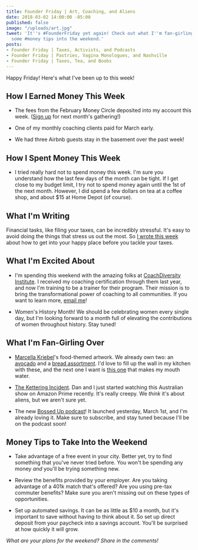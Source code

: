 ```yaml
---
title: Founder Friday | Art, Coaching, and Aliens
date: 2018-03-02 14:00:00 -05:00
published: false
image: "/uploads/art.jpg"
tweet: 'It''s #FounderFriday yet again! Check out what I''m fan-girling over and take
  some #money tips into the weekend.'
posts:
- Founder Friday | Taxes, Activists, and Podcasts
- Founder Friday | Pastries, Vagina Monologues, and Nashville
- Founder Friday | Taxes, Tea, and Boobs
---
```


Happy Friday! Here's what I've been up to this week!

## How I Earned Money This Week

* The fees from the February Money Circle deposited into my account this week. ([Sign up](https://www.maggiegermano.com/events/how-taxes-fit-into-your-financial-goals/) for next month's gathering!)

* One of my monthly coaching clients paid for March early.

* We had three Airbnb guests stay in the basement over the past week!

## How I Spent Money This Week

* I tried really hard not to spend money this week. I'm sure you understand how the last few days of the month can be tight. If I get close to my budget limit, I try not to spend money again until the 1st of the next month. However, I did spend a few dollars on tea at a coffee shop, and about $15 at Home Depot (of course).

## What I'm Writing

Financial tasks, like filing your taxes, can be incredibly stressful. It's easy to avoid doing the things that stress us out the most. So [I wrote this week](https://www.maggiegermano.com/blog/how-to-get-to-your-happy-place-before-doing-your-taxes/) about how to get into your happy place before you tackle your taxes.

## What I'm Excited About

* I'm spending this weekend with the amazing folks at [CoachDiversity Institute](http://coachdiversity.com/). I received my coaching certification through them last year, and now I'm training to be a trainer for their program. Their mission is to bring the transformational power of coaching to all communities. If you want to learn more, [email me](mailto:hello@maggiegermano.com)!

* Women's History Month! We should be celebrating women every single day, but I'm looking forward to a month full of elevating the contributions of women throughout history. Stay tuned!

## What I'm Fan-Girling Over

* [Marcella Kriebel](https://marcellakriebel.com/)'s food-themed artwork. We already own two: an [avocado](https://www.etsy.com/listing/525379595/ripe-avocado-watercolor-illustration-art?ref=shop_home_active_38) and a [bread assortment](https://www.etsy.com/listing/220227439/bread-for-all-art-illustration-w-nelson?ref=shop_home_active_85). I'd love to fill up the wall in my kitchen with these, and the next one I want is [this one](https://www.etsy.com/listing/568819811/large-bowl-of-ramen-with-egg-nori-and) that makes my mouth water.

* [The Kettering Incident](http://www.imdb.com/title/tt4228802/). Dan and I just started watching this Australian show on Amazon Prime recently. It's really creepy. We *think* it's about aliens, but we aren't sure yet.

* The new [Bossed Up podcast](https://itunes.apple.com/us/podcast/bossed-up/id1350039358?mt=2&ign-mpt=uo%3D4)! It launched yesterday, March 1st, and I'm already loving it. Make sure to subscribe, and stay tuned because I'll be on the podcast soon!

## Money Tips to Take Into the Weekend

* Take advantage of a free event in your city. Better yet, try to find something that you've never tried before. You won't be spending any money *and* you'll be trying something new.

* Review the benefits provided by your employer. Are you taking advantage of a 401k match that's offered? Are you using pre-tax commuter benefits? Make sure you aren't missing out on these types of opportunities.

* Set up automated savings. It can be as little as $10 a month, but it's important to save without having to think about it. So set up direct deposit from your paycheck into a savings account. You'll be surprised at how quickly it will grow.

*What are your plans for the weekend? Share in the comments!*